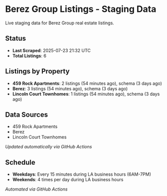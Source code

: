 # Berez Group Listings - Staging Data

Live staging data for Berez Group real estate listings.

## Status

- **Last Scraped**: 2025-07-23 21:32 UTC
- **Total Listings**: 6

## Listings by Property

- **459 Rock Apartments**: 2 listings (54 minutes ago), schema (3 days ago)
- **Berez**: 3 listings (54 minutes ago), schema (3 days ago)
- **Lincoln Court Townhomes**: 1 listings (54 minutes ago), schema (3 days ago)

## Data Sources

- 459 Rock Apartments
- Berez
- Lincoln Court Townhomes

*Updated automatically via GitHub Actions*

## Schedule

- **Weekdays**: Every 15 minutes during LA business hours (6AM-7PM)
- **Weekends**: 4 times per day during LA business hours

*Automated via GitHub Actions*
